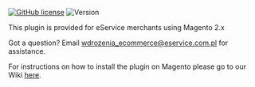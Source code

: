 [![GitHub license](https://img.shields.io/github/license/eservice-electronic-payments/Magento_2)](https://github.com/eservice-electronic-payments/Magento_2/blob/master/LICENSE) ![Version](https://img.shields.io/badge/version-1.1.0-informational)

This plugin is provided for eService merchants using Magento 2.x

Got a question? Email wdrozenia_ecommerce@eservice.com.pl for assistance.

For instructions on how to install the plugin on Magento please go to our Wiki [here](https://github.com/eservice-electronic-payments/Magento_2/wiki/Installation-of-eService-plugin-for-Magento-2.x).